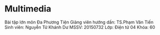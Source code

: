 # Multimedia
Bài tập lớn môn Đa Phương Tiện 
Giảng viên hướng dấn: TS.Phạm Văn Tiến
Sinh viên: Nguyễn Tử Khánh Dư
MSSV: 20150732
Lớp: Điện tử 04
Khóa: 60
